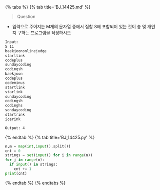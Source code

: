 {% tabs %}
{% tab title='BJ_14425.md' %}

> Question

* 입력으로 주어지는 M개의 문자열 중에서 집합 S에 포함되어 있는 것이 총 몇 개인지 구하는 프로그램을 작성하시오

```txt
Input:
5 11
baekjoononlinejudge
startlink
codeplus
sundaycoding
codingsh
baekjoon
codeplus
codeminus
startlink
starlink
sundaycoding
codingsh
codinghs
sondaycoding
startrink
icerink

Output: 4
```

{% endtab %}
{% tab title='BJ_14425.py' %}

```py
n,m = map(int,input().split())
cnt = 0
strings = set(input() for i in range(n))
for j in range(m):
  if input() in strings:
    cnt += 1
print(cnt)
```

{% endtab %}
{% endtabs %}
